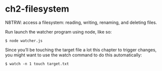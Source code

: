 # ch2-filesystem
N8TRW: access a filesystem: reading, writing, renaming, and deleting files.


Run launch the watcher program using node, like so:

```shell
$ node watcher.js
```
Since you’ll be touching the target file a lot this chapter to trigger changes,
you might want to use the watch command to do this automatically:

```shell
$ watch -n 1 touch target.txt
```
